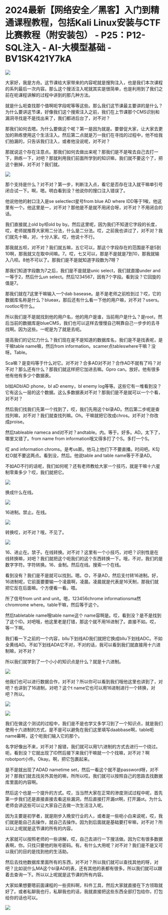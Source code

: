 # 2024最新【网络安全／黑客】入门到精通课程教程，包括Kali Linux安装与CTF比赛教程（附安装包） - P25：P12-SQL注入 - AI-大模型基础 - BV1SK421Y7kA

![](img/e80cb71abc2f3d908c063906187eadcb_0.png)

大家好，我是方舟。这节课给大家带来的内容呢就是搜狗注入，也是我们本次课程的系列最后一次内容。那么这个搜活注入呢就其实是很简单，也是利用到了我们之前在呃课程讲解的过程中讲到的那几种方法。

就是什么呃查找那个值啊呃字段呢等等这些。那么我们这节课最主要讲的是什么？为什么要讲这节课，好像我们这个搜索注入之前，我们在上节课那个CMS识别和漏洞寻找是不是找出来了，我们都进后台了，对不对？

那我们如何去嗯。为什么要做这个呢？第一是因为就是。要督促大家，让大家去更加的熟练使用这个生活注入。然后第二点就是万一我们在寻找的过程中，他不给我们拍漏的，只告诉我们注入，或者他没说呢，对不对？

那就说这个存在注意点。那我们如何去做出来呢？那我们是不是唉去自己去打一下，熟练一下，对吧？那就利用我们前面所学到的知识嘛，我们就不要这个了，把这个删掉，对不对？我们就。



![](img/e80cb71abc2f3d908c063906187eadcb_2.png)

那个支持是什么？对不对？第一步，判断注入点，看它是否存在注入就干嘛单引号闭合试一下。啊，嗯。明白看到没？他说你的搜口注入错误了。

他说他他的射口注入是se selectlect星号from blue AD where IDD等于1唉，他这里有一个。他这里是一，对不对？那他是不是就不用闭合呀，对不对？不用闭合的话。

我们直接就上old by呗old by by。然后这里呢，因为我们不知道它字段的长度，哎，老师就推荐大家用二分法，什么是二分法。哎，之前我也讲过了，对不对？我们就先十嘛，对，十分人家。哎，他说十不行。

那我就五呗，对不对？我们就五嘛，五它可以，那这个字段存在的范围是不是5到10啊，那我就又在取中间嘛。7。哎，七又可以，那是不是就是7到10，那我就输入八呗。8他不可以了。那我们是不是就知道字段数为7呀？

那我们知道字段数为7之后，我们是不是就是unic select，我们就直接under and一等于2，然后什么un select。然后1234567，因有7个字段。看到没？它回旋的值是7。

那我们就在7这里干嘛输入一个dab basease。是不是老师之前检到过？哎，它的数据库名称是什么？blueax，那后还有什么看一下他的用户嘛，对不对？users。rootloc号什么。

所以我们是不是就找到他的用户名，他的用户是谁，当前用户是什么？是root，然后当前的数据库是blueCMS，我们也可以这样去慢慢自己啊靠自己一步步的去寻找啊。因为这些。一呢是为了就是去呃。

提高我们的记忆力什么？我们现在是不是知道的数据库名，我们是不是找表呢，是干嘛table name嘛，然后from information。scamer点tableswhere干嘛？没呀。Table。

Sca嘛？是变吗等于什么对它。对不对？合多AD对不对？合作AD不就有了吗？对不对？那么还有什么？那我们就这样把它加进去嘛。Gpro can。放好。他有很多他有他有多少个数据表。

bl如ADblAD phone，bl aD enemy，bl enemy log等等。这些它有一堆看到没？它有这么一层的这个数据。这么多数据表对不对？那我们是不是就可以一个个看，对不对？

然后我们找我们先第一个找到了，哎，我们先用这个bl录AD。然后第二步呢是查找列嘛，对不对？我们就查找列嘛。Oh。干嘛就把它改成chros。对不对？你改成proise。

然后tableable nameca and对不对？andtable。内。等于。好多。AD。太下了，哪里又错了。from name from information哦又得多打了个S。多打一个S。

哎 and information chroms。是考us斯。他马上他们下不要直播。时间吧。K勾杠O就不要这两点。看到没，然后。他说table and table name等于不录AD。

不如AD不行的话呢，我们如何呢？还有老师教给大家一个技巧，就是干嘛十六星制零乘多少？哎，我们就把它。

![](img/e80cb71abc2f3d908c063906187eadcb_4.png)

换成什么在线。

![](img/e80cb71abc2f3d908c063906187eadcb_6.png)

16进制。禁止。在线。

![](img/e80cb71abc2f3d908c063906187eadcb_8.png)

转换哎，对不对？哦，不见了。

![](img/e80cb71abc2f3d908c063906187eadcb_10.png)

16、进止在。禁子。在线转换。对不对？这里有一个小技巧，对吧？识别性是在线转换嘛，对吧？我们就把这个呃我们的这个东西转换一下。哦，不对，我们的是数字字符。字符转换。16、金制。然后在线。搜索一个在线。

看到没有？我们是不是就可以找到。嗯。😊，不录AD，然后支付转16进制。好，16进制呢，它前面要要输一个凌晨啊，凌晨。凌晨就是代表是16天制，那我们就把它反在后面嘛。个方便看一看。喂。

所了信号from unit and unit。嗯，123456chrome informationsma然 chromrome where。table干嘛，然后等于这个。

然后tabletable name哦table name这个 name容啊是。哎，看到没？是不是找到了这个ID。对吧哦，他这里老是打错，那这个就不用16进制了。直接不如。哎，等一下啊。

我们看一下之前的一个内容，bllu下划线AD我们就把它换成bllu下划线ADC。不如全黄线AD。不如下划线ADA它不对，不对的话，我可以看到我们就直接用十六进制嘛，对不对？

所以我们就学到了一个小小的知识点是什么？就是十六进制。

![](img/e80cb71abc2f3d908c063906187eadcb_12.png)

他我们也可以进行数据合作，对不对？所以你可以看到我们哦他这里也讲到了，对吧？也讲到了16进制，对吧？这个t name它也可以用16进制进行一个转换，对吧？所以。



![](img/e80cb71abc2f3d908c063906187eadcb_14.png)

![](img/e80cb71abc2f3d908c063906187eadcb_15.png)

我们在做这个测试的过程中，我们是不是也学又多学习到了一个知识点，就是我们使用十六进制的方式，是不是可以避免在我们这里填写daabbase啊，table呃name幕啊，这个呃我们输入它的那个。

名字好像出不来，对不对？报错，我们就可以用1六进制的方式去进行一个绕过。呃，看到没？它就出现了ID然后接下来我们干嘛就一个个找嘛，对不对？啊 robotport小件。Okay。啊，把它包裹起来。

是不是就出现了ADAD nametime set，然后一看这个就不是password呀，对不对？那我们就去找另外其他的嘛，所所以哎。我们就可以按照自己的思路去找数据库里面的内容啊。

然后这个也是一个提升的方式。哎，当当然大家在正常的渗度测试过程中呢，首先第一步我们还是直接直接去看这些漏洞，然后直接打开漏ot啊，打开漏ot。为什么老师会讲这些可以让大家自己去做一次生活注入呢。

因为主要是初学者，就是刚步入晚安行业的人，或者是一些呃小白来说呢，哎，我们就是能自己去操作，就自己去操作。因为到后面就是基础要打牢嘛，对不对？所以以上呢就是这节课的所有的内容。

大家就可以按照老师的一些讲解，哎，自己去进行一下搜活做。因为它有很多数据表啊，你。只找只要他的账号密码。有。有什么大用呢？对不对？我们是不是又可以我们的目的是找到他的生活助。

然后去找他数据库里面所有的东西，对不对？所以我们就可以查找其他的呀，对吧？比如说什么MA这个bl录AD的表，还有其他的表都有很多。所以我们就可以跟着去查询一下。所以以上呢就是这节课的所有内容。

大家如果想要嗯前面课程的一些资料啊，科件工具，然后大家就直接在下方领取就好了。或者私聊我也行，私聊我也的话，我就直接把这些东西全部打包给你，打包给你的话也可以。



![](img/e80cb71abc2f3d908c063906187eadcb_17.png)